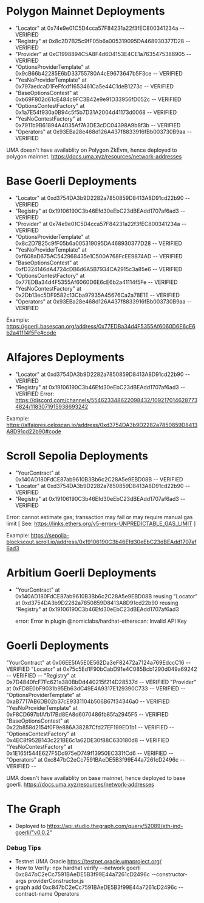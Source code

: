 # Polygon Mainnet Deployments

- "Locator" at 0x74e9e01C5D4cca57F84231a22f3fEC800341234a -- VERIFIED
- "Registry" at 0x8c2D7B25c9fF05b6a005319095DA468930377D28 -- VERIFIED
- "Provider" at 0xC1998894C5A8F4d6D4153E4CE1a7635475388905 -- VERIFIED
- "OptionsProviderTemplate" at 0x9cB66b42285E6bD33755780A4cE9673647b5F3ce -- VERIFIED
- "YesNoProviderTemplate" at 0x797aedcaD1FeFfcdf1653461Ca5e44C1deB1273c -- VERIFIED
- "BaseOptionsContest" at 0xb69F802d61cE484c9FC3B42e9e91D33956fD052c -- VERIFIED
- "OptionsContestFactory" at 0x1a7E54f930a0B94c5f5b7D31A2004d41173d0068 -- VERIFIED
- "YesNoContestFactory" at 0x7911b9B61894A4035Af7A3DE3cDC04398A9b8f3b -- VERIFIED
- "Operators" at 0x93EBa28e468d126A437f8833916fBb003730B9aa -- VERIFIED

UMA doesn't have availablity on Polygon ZkEvm, hence deployed to polygon mainnet.
https://docs.uma.xyz/resources/network-addresses

# Base Goerli Deployments

- "Locator" at 0xd3754DA3b9D2282a7850859D8413A8D91cd22b90 -- VERIFIED
- "Registry" at 0x19106190C3b46Efd30eEbC23dBEAdd1707af6ad3 -- VERIFIED
- "Provider" at 0x74e9e01C5D4cca57F84231a22f3fEC800341234a -- VERIFIED
- "OptionsProviderTemplate" at 0x8c2D7B25c9fF05b6a005319095DA468930377D28 -- VERIFIED
- "YesNoProviderTemplate" at 0xf608aD675AC542968435e1C500A768FcEE9874AD -- VERIFIED
- "BaseOptionsContest" at 0xfD324146dA4724cDB6d6A5B7934CA2915c3a85e6 -- VERIFIED
- "OptionsContestFactory" at 0x77EDBa34d4F5355Af6060D6E6cE6b2a41114f5Fe -- VERIFIED
- "YesNoContestFactory" at 0x2Db13ec5DF9582c13Cba97935A45676Ca2a78E1E -- VERIFIED
- "Operators" at 0x93EBa28e468d126A437f8833916fBb003730B9aa -- VERIFIED

Example: https://goerli.basescan.org/address/0x77EDBa34d4F5355Af6060D6E6cE6b2a41114f5Fe#code

# Alfajores Deployments

- "Locator" at 0xd3754DA3b9D2282a7850859D8413A8D91cd22b90 -- VERIFIED
- "Registry" at 0x19106190C3b46Efd30eEbC23dBEAdd1707af6ad3 -- VERIFIED
  Error: https://discord.com/channels/554623348622098432/1092170146287734824/1183071915938693242

Example: https://alfajores.celoscan.io/address/0xd3754DA3b9D2282a7850859D8413A8D91cd22b90#code

# Scroll Sepolia Deployments

- "YourContract" at 0x140AD180FdCE87ab9610B3Bb6c2C28A5e9EBD08B -- VERIFIED
- "Locator" at 0xd3754DA3b9D2282a7850859D8413A8D91cd22b90 -- VERIFIED
- "Registry" at 0x19106190C3b46Efd30eEbC23dBEAdd1707af6ad3 -- VERIFIED

Error: cannot estimate gas; transaction may fail or may require manual gas limit [ See: https://links.ethers.org/v5-errors-UNPREDICTABLE_GAS_LIMIT ]

Example: https://sepolia-blockscout.scroll.io/address/0x19106190C3b46Efd30eEbC23dBEAdd1707af6ad3

# Arbitium Goerli Deployments

- "YourContract" at 0x140AD180FdCE87ab9610B3Bb6c2C28A5e9EBD08B
  reusing "Locator" at 0xd3754DA3b9D2282a7850859D8413A8D91cd22b90
  reusing "Registry" at 0x19106190C3b46Efd30eEbC23dBEAdd1707af6ad3

  error: Error in plugin @nomiclabs/hardhat-etherscan: Invalid API Key

# Goerli Deployments

"YourContract" at 0x06EE5fA5E0E562Da3eF82472a7124a769EdccC16 -- VERIFIED
"Locator" at 0x75c5Ed1F90bCabD91e4C085Bcb1290d049a69242 -- VERIFIED --
"Registry" at 0x7D4840fcF7Fc621a380BbDd440215f214D28537d -- VERIFIED
"Provider" at 0xFD8E0bF9031b95Eb63dC49E4A9317E129390C733 -- VERIFIED --
"OptionsProviderTemplate" at 0xaB7717AB6DB02b37cE9331104b506B67f34346a0 -- VERIFIED
"YesNoProviderTemplate" at 0xF8CD697bfAfb17Bd8EA8d6070486fb85fa2945F5 -- VERIFIED
"BaseOptionsContest" at 0x22b858d2154f0F9e886A38287Cfd27EF199ED1b1 -- VERIFIED --
"OptionsContestFactory" at 0x4EC8f952B143c221BE6c1a62DE30f88C630180d8 -- VERIFIED
"YesNoContestFactory" at 0x1E165f544E627F5Dd975eD749f13950EC331fCd6 -- VERIFIED --
"Operators" at 0xc847bC2eCc7591BAeDE5B3f99E44a7261cD2496c -- VERIFIED --

UMA doesn't have availablity on base mainnet, hence deployed to base goerli.
https://docs.uma.xyz/resources/network-addresses

# The Graph

- Deployed to https://api.studio.thegraph.com/query/52089/eth-ind-goerli/"v0.0.2"

### Debug Tips

- Testnet UMA Oracle https://testnet.oracle.umaproject.org/
- How to Verify: npx hardhat verify --network goerli 0xc847bC2eCc7591BAeDE5B3f99E44a7261cD2496c --constructor-args providerConstructor.js
- graph add 0xc847bC2eCc7591BAeDE5B3f99E44a7261cD2496c --contract-name Operators

